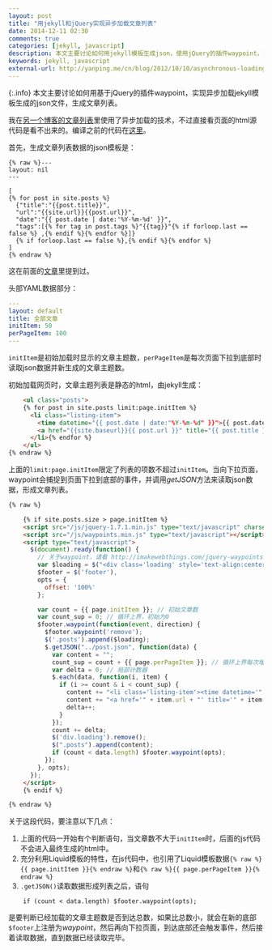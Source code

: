 ```yaml
---
layout: post
title: "用jekyll和jQuery实现异步加载文章列表"
date: 2014-12-11 02:30
comments: true
categories: [jekyll, javascript]
description: 本文主要讨论如何用jekyll模板生成json，使用jQuery的插件waypoint，实现异步加载文章列表
keywords: jekyll, javascript
external-url: http://yanping.me/cn/blog/2012/10/10/asynchronous-loading-post-list-with-jekyll-and-jQuery/
---
```


{:.info}
本文主要讨论如何用基于jQuery的插件waypoint，实现异步加载jekyll模板生成的json文件，生成文章列表。

我在[另一个博客的文章列表](http://art.yanping.me/archives/)里使用了异步加载的技术，不过直接看页面的html源代码是看不出来的。编译之前的代码在[这里](https://github.com/yanping/art/blob/gh-pages/archives/index.html)。

首先，生成文章列表数据的json模板是：

```
{% raw %}---
layout: nil
---

[
{% for post in site.posts %}
  {"title":"{{post.title}}", 
  "url":"{{site.url}}{{post.url}}", 
  "date":"{{ post.date | date:'%Y-%m-%d' }}", 
  "tags":[{% for tag in post.tags %}"{{tag}}"{% if forloop.last == false %} ,{% endif %}{% endfor %}]}
  {% if forloop.last == false %},{% endif %}{% endfor %}
]
{% endraw %}
```

这在前面的[文章](http://chen.yanping.me/cn/blog/2012/04/19/jekyll-with-json/)里提到过。

头部YAML数据部分：

```yaml
---
layout: default
title: 全部文章
initItem: 50
perPageItem: 100
---
```

`initItem`是初始加载时显示的文章主题数，`perPageItem`是每次页面下拉到底部时读取json数据并新生成的文章主题数。

初始加载网页时，文章主题列表是静态的html，由jekyll生成：

```html {% raw %}
	<ul class="posts">
	{% for post in site.posts limit:page.initItem %}
	  <li class="listing-item">
		<time datetime="{{ post.date | date:"%Y-%m-%d" }}">{{ post.date | date:"%Y-%m-%d" }}</time>
		<a href="{{site.baseurl}}{{ post.url }}" title="{{ post.title }}">{{ post.title }}</a>
	  </li>{% endfor %}
	</ul>
{% endraw %}
```

上面的`limit:page.initItem`限定了列表的项数不超过`initItem`。当向下拉页面，waypoint会捕捉到页面下拉到底部的事件，并调用*getJSON*方法来读取json数据，形成文章列表。

<!--more-->

```html
{% raw %}

	{% if site.posts.size > page.initItem %}
	<script src="/js/jquery-1.7.1.min.js" type="text/javascript" charset="utf-8"></script>
	<script src="/js/waypoints.min.js" type="text/javascript"></script>
	<script type="text/javascript">
	  $(document).ready(function() {
		// 关于waypoint，请看 http://imakewebthings.com/jquery-waypoints/
		var $loading = $("<div class='loading' style='text-align:center'><img src='/images/loading.gif'></div>"),
		$footer = $('footer'),
		opts = {
		  offset: '100%'
		};

		var count = {{ page.initItem }}; // 初始文章数
		var count_sup = 0; // 循环上界，初始为0
		$footer.waypoint(function(event, direction) {
		  $footer.waypoint('remove');
		  $('.posts').append($loading);
		  $.getJSON("../post.json", function(data) {
			var content = "";
			count_sup = count + {{ page.perPageItem }}; // 循环上界每次增加page.perPageItem项
			var delta = 0; // 局部计数器
			$.each(data, function(i, item) {
			  if (i >= count & i < count_sup) {
				content += "<li class='listing-item'><time datetime='" + item.date + "'>" + item.date + "</time>";
				content += "<a href='" + item.url + "' title='" + item.title + "'>" + item.title + "</a></li>";
				delta++;
			  }
			});
			count += delta;
			$('div.loading').remove();
			$(".posts").append(content);
			if (count < data.length) $footer.waypoint(opts);
		  });
		}, opts);
	  });
	</script>
	{% endif %}

{% endraw %}
```

关于这段代码，要注意以下几点：

1. 上面的代码一开始有个判断语句，当文章数不大于`initItem`时，后面的js代码不会进入最终生成的html中。
2. 充分利用Liquid模板的特性，在js代码中，也引用了Liquid模板数据`{% raw %}{{ page.initItem }}{% endraw %}`和`{% raw %}{{ page.perPageItem }}{% endraw %}`
3. `.getJSON()`读取数据形成列表之后，语句

```
	if (count < data.length) $footer.waypoint(opts);
```

 是要判断已经加载的文章主题数是否到达总数，如果比总数小，就会在新的底部`$footer`上注册为*waypoint*，然后再向下拉页面，到达底部还会触发事件，然后接着读取数据，直到数据已经读取完毕。